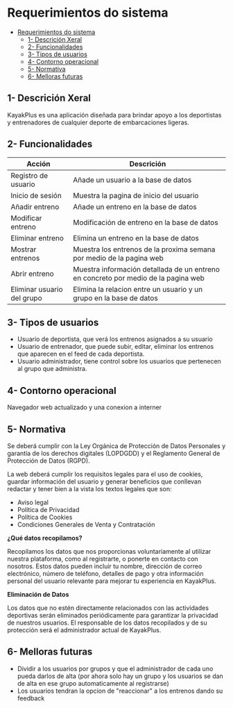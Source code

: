 # Requerimientos do sistema

- [Requerimientos do sistema](#requerimientos-do-sistema)
  - [1- Descrición Xeral](#1--descrición-xeral)
  - [2- Funcionalidades](#2--funcionalidades)
  - [3- Tipos de usuarios](#3--tipos-de-usuarios)
  - [4- Contorno operacional](#4--contorno-operacional)
  - [5- Normativa](#5--normativa)
  - [6- Melloras futuras](#6--melloras-futuras)


## 1- Descrición Xeral

KayakPlus es una aplicación diseñada para brindar apoyo a los deportistas y entrenadores de cualquier deporte de embarcaciones ligeras.

## 2- Funcionalidades

| Acción   |  Descrición        |
|----------|--------------------|
| Registro de usuario | Añade un usuario a la base de datos |
| Inicio de sesión    | Muestra la pagina de inicio del usuario |
| Añadir entreno   | Añade un entreno en la base de datos|
| Modificar entreno | Modificación de entreno en la base de datos|
| Eliminar entreno | Elimina un entreno en la base de datos |
| Mostrar entrenos  | Muestra los entrenos de la proxima semana por medio de la pagina web |
| Abrir entreno  | Muestra información detallada de un entreno en concreto por medio de la pagina web |
| Eliminar usuario del grupo | Elimina la relacion entre un usuario y un grupo en la base de datos |

## 3- Tipos de usuarios

- Usuario de deportista, que verá los entrenos asignados a su usuario
- Usuario de entrenador, que puede subir, editar, eliminar los entrenos que aparecen en el feed de cada deportista.
- Usuario administrador, tiene control sobre los usuarios que pertenecen al grupo que administra.

## 4- Contorno operacional

Navegador web actualizado y una conexion a interner

## 5- Normativa

Se deberá cumplir con la Ley Orgánica de Protección de Datos Personales y garantía de los derechos digitales (LOPDGDD) y el Reglamento General de Protección de Datos (RGPD).

La web deberá cumplir los requisitos legales para el uso de cookies, guardar información del usuario y generar beneficios que conllevan redactar y tener bien a la vista los textos legales que son:

 + Aviso legal
 + Política de Privacidad
 + Política de Cookies	
 + Condiciones Generales de Venta y Contratación

**¿Qué datos recopilamos?**

Recopilamos los datos que nos proporcionas voluntariamente al utilizar nuestra plataforma, como al registrarte, o ponerte en contacto con nosotros. Estos datos pueden incluir tu nombre, dirección de correo electrónico, número de teléfono, detalles de pago y otra información personal del usuario relevante para mejorar tu experiencia en KayakPlus.

**Eliminación de Datos**

Los datos que no estén directamente relacionados con las actividades deportivas serán eliminados periódicamente para garantizar la privacidad de nuestros usuarios. El responsable de los datos recopilados y de su protección será el administrador actual de KayakPlus.

## 6- Melloras futuras

- Dividir a los usuarios por grupos y que el administrador de cada uno pueda darlos de alta (por ahora solo hay un grupo y los usuarios se dan de alta en ese grupo automaticamente al registrarse)
- Los usuarios tendran la opcion de "reaccionar" a los entrenos dando su feedback

